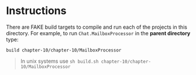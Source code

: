 # Instructions

There are FAKE build targets to compile and run each of the projects
in this directory. For example, to run `Chat.MailboxProcessor` in the
**parent directory** type:

`build chapter-10/chapter-10/MailboxProcessor`

> In unix systems use `sh build.sh chapter-10/chapter-10/MailboxProcessor`